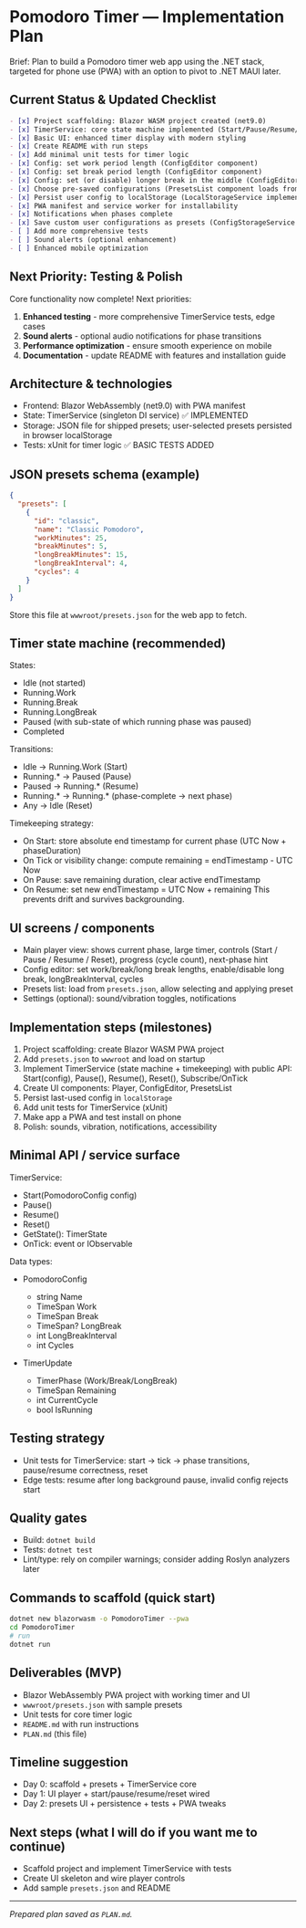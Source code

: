 # Pomodoro Timer — Implementation Plan

Brief: Plan to build a Pomodoro timer web app using the .NET stack, targeted for phone use (PWA) with an option to pivot to .NET MAUI later.

## Current Status & Updated Checklist
```markdown
- [x] Project scaffolding: Blazor WASM project created (net9.0)
- [x] TimerService: core state machine implemented (Start/Pause/Resume/Reset)
- [x] Basic UI: enhanced timer display with modern styling
- [x] Create README with run steps
- [x] Add minimal unit tests for timer logic
- [x] Config: set work period length (ConfigEditor component)
- [x] Config: set break period length (ConfigEditor component)
- [x] Config: set (or disable) longer break in the middle (ConfigEditor component)
- [x] Choose pre-saved configurations (PresetsList component loads from JSON)
- [x] Persist user config to localStorage (LocalStorageService implemented)
- [x] PWA manifest and service worker for installability
- [x] Notifications when phases complete
- [x] Save custom user configurations as presets (ConfigStorageService implemented)
- [ ] Add more comprehensive tests
- [ ] Sound alerts (optional enhancement)
- [ ] Enhanced mobile optimization
```

## Next Priority: Testing & Polish
Core functionality now complete! Next priorities:

1. **Enhanced testing** - more comprehensive TimerService tests, edge cases
2. **Sound alerts** - optional audio notifications for phase transitions  
3. **Performance optimization** - ensure smooth experience on mobile
4. **Documentation** - update README with features and installation guide

## Architecture & technologies
- Frontend: Blazor WebAssembly (net9.0) with PWA manifest
- State: TimerService (singleton DI service) ✅ IMPLEMENTED
- Storage: JSON file for shipped presets; user-selected presets persisted in browser localStorage
- Tests: xUnit for timer logic ✅ BASIC TESTS ADDED

## JSON presets schema (example)
```json
{
  "presets": [
    {
      "id": "classic",
      "name": "Classic Pomodoro",
      "workMinutes": 25,
      "breakMinutes": 5,
      "longBreakMinutes": 15,
      "longBreakInterval": 4,
      "cycles": 4
    }
  ]
}
```

Store this file at `wwwroot/presets.json` for the web app to fetch.

## Timer state machine (recommended)
States:
- Idle (not started)
- Running.Work
- Running.Break
- Running.LongBreak
- Paused (with sub-state of which running phase was paused)
- Completed

Transitions:
- Idle -> Running.Work (Start)
- Running.* -> Paused (Pause)
- Paused -> Running.* (Resume)
- Running.* -> Running.* (phase-complete -> next phase)
- Any -> Idle (Reset)

Timekeeping strategy:
- On Start: store absolute end timestamp for current phase (UTC Now + phaseDuration)
- On Tick or visibility change: compute remaining = endTimestamp - UTC Now
- On Pause: save remaining duration, clear active endTimestamp
- On Resume: set new endTimestamp = UTC Now + remaining
This prevents drift and survives backgrounding.

## UI screens / components
- Main player view: shows current phase, large timer, controls (Start / Pause / Resume / Reset), progress (cycle count), next-phase hint
- Config editor: set work/break/long break lengths, enable/disable long break, longBreakInterval, cycles
- Presets list: load from `presets.json`, allow selecting and applying preset
- Settings (optional): sound/vibration toggles, notifications

## Implementation steps (milestones)
1. Project scaffolding: create Blazor WASM PWA project
2. Add `presets.json` to `wwwroot` and load on startup
3. Implement TimerService (state machine + timekeeping) with public API: Start(config), Pause(), Resume(), Reset(), Subscribe/OnTick
4. Create UI components: Player, ConfigEditor, PresetsList
5. Persist last-used config in `localStorage`
6. Add unit tests for TimerService (xUnit)
7. Make app a PWA and test install on phone
8. Polish: sounds, vibration, notifications, accessibility

## Minimal API / service surface
TimerService:
- Start(PomodoroConfig config)
- Pause()
- Resume()
- Reset()
- GetState(): TimerState
- OnTick: event or IObservable<TimerUpdate>

Data types:
- PomodoroConfig
  - string Name
  - TimeSpan Work
  - TimeSpan Break
  - TimeSpan? LongBreak
  - int LongBreakInterval
  - int Cycles

- TimerUpdate
  - TimerPhase (Work/Break/LongBreak)
  - TimeSpan Remaining
  - int CurrentCycle
  - bool IsRunning

## Testing strategy
- Unit tests for TimerService: start -> tick -> phase transitions, pause/resume correctness, reset
- Edge tests: resume after long background pause, invalid config rejects start

## Quality gates
- Build: `dotnet build`
- Tests: `dotnet test`
- Lint/type: rely on compiler warnings; consider adding Roslyn analyzers later

## Commands to scaffold (quick start)
```bash
dotnet new blazorwasm -o PomodoroTimer --pwa
cd PomodoroTimer
# run
dotnet run
```

## Deliverables (MVP)
- Blazor WebAssembly PWA project with working timer and UI
- `wwwroot/presets.json` with sample presets
- Unit tests for core timer logic
- `README.md` with run instructions
- `PLAN.md` (this file)

## Timeline suggestion
- Day 0: scaffold + presets + TimerService core
- Day 1: UI player + start/pause/resume/reset wired
- Day 2: presets UI + persistence + tests + PWA tweaks

## Next steps (what I will do if you want me to continue)
- Scaffold project and implement TimerService with tests
- Create UI skeleton and wire player controls
- Add sample `presets.json` and README

---

*Prepared plan saved as `PLAN.md`.*
